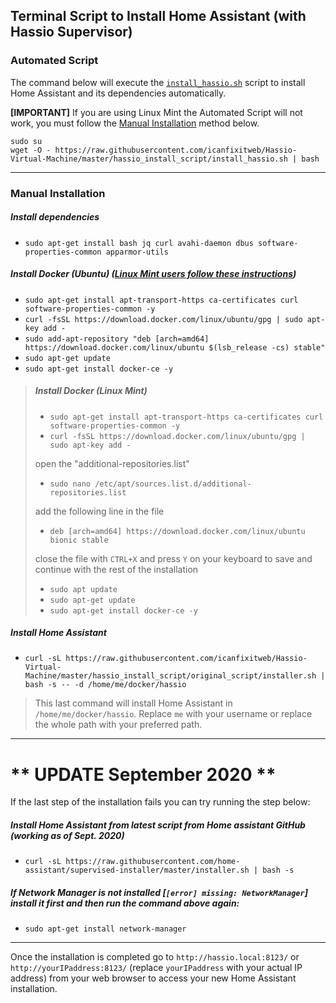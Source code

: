 ## Terminal Script to Install Home Assistant (with Hassio Supervisor)


### Automated Script

The command below will execute the [`install_hassio.sh`](https://github.com/icanfixitweb/Hassio-Virtual-Machine/blob/master/hassio_install_script/install_hassio.sh) script to install Home Assistant and its dependencies automatically.

**[IMPORTANT]** If you are using Linux Mint the Automated Script will not work, you must follow the [Manual Installation](https://github.com/icanfixitweb/Hassio-Virtual-Machine/tree/master/hassio_install_script#manual-installation) method below.

```
sudo su
wget -O - https://raw.githubusercontent.com/icanfixitweb/Hassio-Virtual-Machine/master/hassio_install_script/install_hassio.sh | bash
```
***

### Manual Installation

##### Install dependencies
* `sudo apt-get install bash jq curl avahi-daemon dbus software-properties-common apparmor-utils`
 
##### Install Docker (Ubuntu) ([Linux Mint users follow these instructions](https://github.com/icanfixitweb/Hassio-Virtual-Machine/tree/master/hassio_install_script#install-docker-linux-mint))
* `sudo apt-get install apt-transport-https ca-certificates curl software-properties-common -y`
* `curl -fsSL https://download.docker.com/linux/ubuntu/gpg | sudo apt-key add -`
* `sudo add-apt-repository "deb [arch=amd64] https://download.docker.com/linux/ubuntu $(lsb_release -cs) stable"`
* `sudo apt-get update`
* `sudo apt-get install docker-ce -y`

> ##### Install Docker (Linux Mint)
> * `sudo apt-get install apt-transport-https ca-certificates curl software-properties-common -y`
> * `curl -fsSL https://download.docker.com/linux/ubuntu/gpg | sudo apt-key add -`
> 
> open the "additional-repositories.list"
> * `sudo nano /etc/apt/sources.list.d/additional-repositories.list`
> 
> add the following line in the file
> * `deb [arch=amd64] https://download.docker.com/linux/ubuntu bionic stable`
> 
> close the file with `CTRL+X` and press `Y` on your keyboard to save and continue with the rest of the installation
> * `sudo apt update`
> * `sudo apt-get update`
> * `sudo apt-get install docker-ce -y`

##### Install Home Assistant
* `curl -sL https://raw.githubusercontent.com/icanfixitweb/Hassio-Virtual-Machine/master/hassio_install_script/original_script/installer.sh | bash -s -- -d /home/me/docker/hassio`

> This last command will install Home Assistant in `/home/me/docker/hassio`. Replace `me` with your username or replace the whole path with your preferred path. 

***
# ** UPDATE September 2020 **
If the last step of the installation fails you can try running the step below:

##### Install Home Assistant from latest script from Home assistant GitHub (working as of Sept. 2020)
* `curl -sL https://raw.githubusercontent.com/home-assistant/supervised-installer/master/installer.sh | bash -s`

##### If Network Manager is not installed [`[error] missing: NetworkManager`] install it first and then run the command above again:
* `sudo apt-get install network-manager`




***

Once the installation is completed go to `http://hassio.local:8123/` or `http://yourIPaddress:8123/` (replace `yourIPaddress` with your actual IP address) from your web browser to access your new Home Assistant installation.

